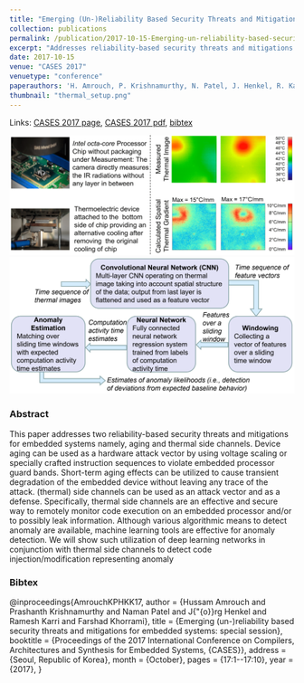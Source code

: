 ```yaml
---
title: "Emerging (Un-)Reliability Based Security Threats and Mitigations for Embedded Systems"
collection: publications
permalink: /publication/2017-10-15-Emerging-un-reliability-based-security-threats-and-mitigations-for-embedded-systems
excerpt: "Addresses reliability-based security threats and mitigations for embedded systems, namely, aging and thermal side channels."
date: 2017-10-15
venue: "CASES 2017"
venuetype: "conference"
paperauthors: 'H. Amrouch, P. Krishnamurthy, N. Patel, J. Henkel, R. Karri, F. Khorrami'
thumbnail: "thermal_setup.png"
---
```


Links: [CASES 2017 page](https://dl.acm.org/doi/abs/10.1145/3125501.3125529), [CASES 2017 pdf](http://ces.itec.kit.edu/img/CASES17.pdf), [bibtex](#bibtex)

![Thermal Monitoring Setup](/images/thermal_setup.png)
![Anomaly Monitoring Framework](/images/thermal_anomaly_setup.png)

### Abstract

This paper addresses two reliability-based security threats and mitigations for embedded systems namely, aging and thermal side channels. Device aging can be used as a hardware attack vector by using voltage scaling or specially crafted instruction sequences to violate embedded processor guard bands. Short-term aging effects can be utilized to cause transient degradation of the embedded device without leaving any trace of the attack. (thermal) side channels can be used as an attack vector and as a defense. Specifically, thermal side channels are an effective and secure way to remotely monitor code execution on an embedded processor and/or to possibly leak information. Although various algorithmic means to detect anomaly are available, machine learning tools are effective for anomaly detection. We will show such utilization of deep learning networks in conjunction with thermal side channels to detect code injection/modification representing anomaly

### Bibtex

@inproceedings{AmrouchKPHKK17,
    author    = {Hussam Amrouch and
                 Prashanth Krishnamurthy and
                 Naman Patel and
                 J{\"{o}}rg Henkel and
                 Ramesh Karri and
                 Farshad Khorrami},
    title     = {Emerging (un-)reliability based security threats and mitigations for
               embedded systems: special session},
    booktitle = {Proceedings of the 2017 International Conference on Compilers, Architectures and Synthesis for Embedded Systems, {CASES}},
    address = {Seoul, Republic of Korea},
    month   = {October},
    pages     = {17:1--17:10},
    year      = {2017},
}
